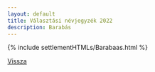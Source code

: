 ```yaml
---
layout: default
title: Választási névjegyzék 2022
description: Barabás
---
```


{% include settlementHTMLs/Barabaas.html %}

[Vissza](../)